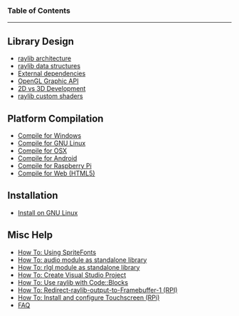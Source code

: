 ### Table of Contents
***
## Library Design
* [raylib architecture](raylib-architecture)
* [raylib data structures](raylib-data-structures)
* [External dependencies](External-dependencies)
* [OpenGL Graphic API](OpenGL-Graphic-API)
* [2D vs 3D Development](2D-vs-3D-development-with-raylib)
* [raylib custom shaders](raylib-generic-uber-shader-and-custom-shaders)

## Platform Compilation
* [Compile for Windows](Compile-for-Windows)
* [Compile for GNU Linux](Compile-for-GNU-Linux)
* [Compile for OSX](Compile-for-OSX)
* [Compile for Android](Compile-for-Android)
* [Compile for Raspberry Pi](Compile-for-Raspberry-Pi)
* [Compile for Web (HTML5)](Compile-for-Web-(HTML5))

## Installation
* [Install on GNU Linux](Install-on-GNU-Linux)

## Misc Help
* [How To: Using SpriteFonts](Using-SpriteFonts)
* [How To: audio module as standalone library](Use-audio-module-as-standalone-library)
* [How To: rlgl module as standalone library](Use-rlgl-module-as-standalone-library)
* [How To: Create Visual Studio Project](Create-Visual-Studio-Project)
* [How To: Use raylib with Code::Blocks](Use-raylib-with-Code-Blocks)
* [How To: Redirect-raylib-output-to-Framebuffer-1 (RPI)](Redirect-raylib-output-to-Framebuffer-1)
* [How To: Install and configure Touchscreen (RPi)](Install-and-configure-Touchscreen-Drivers-(RPi))
* [FAQ](FAQ)
